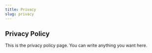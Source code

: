 ```yaml
---
title: Privacy
slug: privacy
---
```


## Privacy Policy

This is the privacy policy page. You can write anything you want here.
